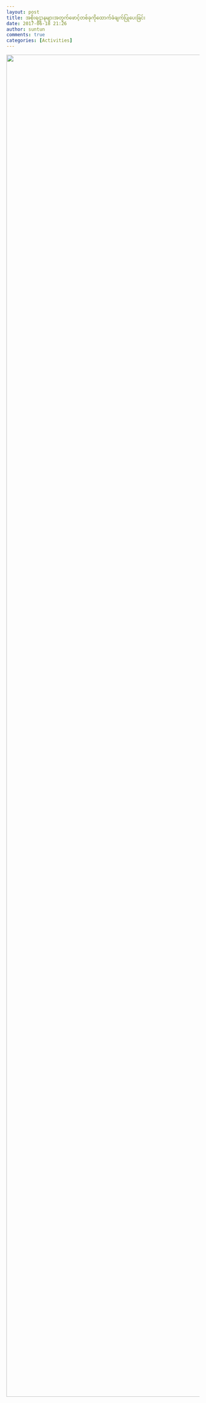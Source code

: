 ```yaml
---
layout: post
title: အစိုးရဌာနများအတွက်ဖောင့်တစ်ခုကိုထောက်ခံချက်ပြုပေးခြင်း
date: 2017-06-18 21:26
author: suntun
comments: true
categories: [Activities]
---
```

<img class="alignnone size-full wp-image-2427" src="http://localhost/wordpress/wp-content/uploads/2017/06/MCFOL-141-2017.jpg" alt="" width="2480" height="3502" />
